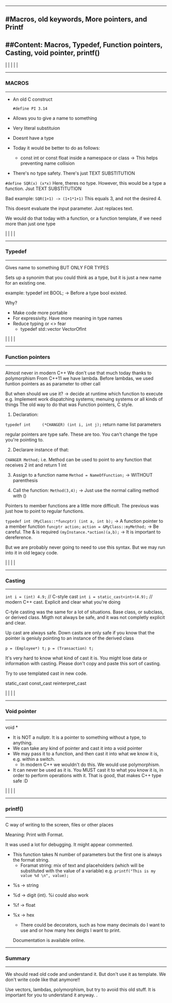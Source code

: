 
--------------------------------------------------
#Macros, old keywords, More pointers, and Printf
--------------------------------------------------

##Content:
  Macros, Typedef, Function pointers, Casting, void pointer, printf()
--------------------------------------------------
|
|
|
|
|
_________________
### MACROS
****************
- An old C construct

    `#define PI 3.14`

- Allows you to give a name to something
- Very literal substituion
- Doesnt have a type
- Today it would be better to do as follows:
    - const int or const float inside a namespace or class -> This helps preventing name collision
- There's no type safety. There's just TEXT SUBSTITUTION

`#define SQR(x) (x*x)`
Here, theres no type. However, this would be a type a function. Jsut TEXT SUBSTITUTION

Bad example:  `SQR(1+1) -> (1+1*1+1)`
            This equals 3, and not the desired 4.

This doesnt evaluate the input parameter. Just replaces text.

We would do that today with a function, or a function template, if we need more than just one type

|
|
|
|
_________________
### Typedef
****************

Gives name to something BUT ONLY FOR TYPES

Sets up a synonim that you could think as a type, but it is just a new name for an existing one.


example:
    typedef int BOOL; -> Before a type bool existed.


Why?
  * Make code more portable
  * For expressivity. Have more meaning in type names
  * Reduce typing or <> fear
    - typedef std::vector<int> VectorOfInt


|
|
|
|
_________________
### Function pointers
****************
Almost never in modern C++
  We don't use that much today thanks to polymorphism
  From C++11 we have lambda. Before lambdas, we used funtion pointers as as parameter to other call

But when should we use it?
  -> decide at runtime which function to execute
      e.g. Implement work dispatching systems; menuing systems or all kinds of things
      The old way to do that was Function pointers, C style.

1. Declaration:

  `typedef int     (*CHANGER) (int i, int j);`
        return       name       list parameters

  regular pointers are type safe. These are too. You can't change the type you're pointing to.

2. Declarare instance of that:

  `CHANGER Method;`
  i.e. Method can be used to point to any function that receives 2 int and return 1 int

3. Assign to a function name
  `Method = NameOfFunction;`  -> WITHOUT parenthesis

4. Call the function:
  `Method(3,4);`   -> Just use the normal calling method with ()


  Pointers to member functions are a little more difficult. The previous was just how to point  to regular functions.


  `typedef int (MyClass::*funcptr) (int a, int b);`   -> A function pointer to a member function
  `funcptr action;`
  `action = &MyClass::myMethod;`   -> Be careful. The & is required
  `(myInstance.*action)(a,b);`   -> It is important to dereference.

But we are probably never going to need to use this syntax. But we may run into it in old legacy code.



|
|
|
|
_________________
### Casting
****************

`int i = (int) 4.9;`  // C-style cast
`int i = static_cast<int>(4.9);`  // modern C++ cast. Explicit and clear what you're doing

C-tyle casting was the same for a lot of situations. Base class, or subclass, or derived class. Migth not always be safe, and it was not completly explicit and clear.

Up cast are always safe.
Down casts are only safe if you know that the pointer is geniuly pointing to an instance of the derived class

`p = (Employee*) t;`
`p = (Transaction) t;`

It's very hard to know what kind of cast it is. You might lose data or information with casting. Please don't copy and paste this sort of casting.

Try to use templated cast in new code.

static_cast
const_cast
reinterpret_cast



|
|
|
|
_________________
### Void pointer
****************

void *
- It is NOT a nullptr. It is a pointer to something without a type, to anything.
- We can take any kind of pointer and cast it into a void pointer
- We may pass it to a function, and then cast it into what we know it is, e.g. within a switch.
  * In modern C++ we wouldn't do this. We would use polymorphism.
- It can never be used as it is. You MUST cast it to what you know it is, in order to perform operations with it. That is good, that makes C++ type safe :D

|
|
|
|
_________________
### printf()
****************

 C way of writing to the screen, files or other places

 Meaning: Print with Format.

 It was used a lot for debugging. It might appear commented.

 - This function takes N number of parameters but the first one is always the format string.
    * Foramat string: mix of text and placeholders (which will be substituted with the value of a variable)
  e.g. `printf("This is my value %d \n", value);`

* %s -> string
* %d -> digit (int). %i could also work
* %f -> float
* %x -> hex

  - There could be decorators, such as how many decimals do I want to use and or how many hex deigts I want to print.

  Documentation is available online.


_________________
### Summary
*****************
We should read old code and understand it. But don't use it as template. We don't write code like that anymore!!

Use vectors, lambdas, polymorphism, but try to avoid this old stuff. It is important for you to understand it anyway. 
.
